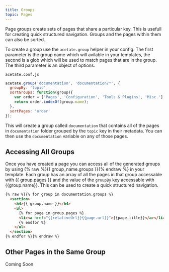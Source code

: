 ```yaml
---
title: Groups
topic: Pages
---
```


Page groups create sets of pages that share a particular key. This is usefull for creating quick structured navigation. Groups and the pages within them can also be sorted.

To create a group use the `acetate.group` helper in your config. The first parameter is the group name which will avilable in your templates, the second is a glob which will be used to match pages that are in the group. The third parameter is an object of options.

<code class="filename">acetate.conf.js</code>
```js
acetate.group('documentation', 'documentation/*', {
  groupBy: 'topic',
  sortGroups: function(group){
    var order = ['Pages', 'Configuration', 'Tools & Plugins', 'Misc.'];
    return order.indexOf(group.name);
  },
  sortPages: 'order'
});
```

This will create a group called `documentation` that contains all of the pages in `documentation` folder grouped by the `topic` key in their metadata. You can then use the `documentation` variable on any of those pages.

## Accessing All Groups

Once you have created a page you can access all of the generated groups by using {% raw %}{{ group_name.groups }}{% endraw %} in your template. Each group has an array of all the pages in that group accessable with {{ group.pages }} and the value of the `groupBy` key accessable with {{group.name}}. This can be used to create a quick structured navigation.

```html
{% raw %}{% for group in documentation.groups %}
  <section>
    <h4>{{ group.name }}</h4>
    <ul>
      {% for page in group.pages %}
      <li><a href="{{relativeUrl}}{{page.url}}">{{page.title}}</a></li>
      {% endfor %}
    </ul>
  </section>
{% endfor %}{% endraw %}
```

## Other Pages in the Same Group

<p>Coming Soon</p>